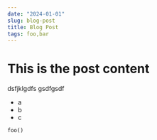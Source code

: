 ```yaml
---
date: "2024-01-01"
slug: blog-post
title: Blog Post
tags: foo,bar
---
```


# This is the post content

dsfjklgdfs
gsdfgsdf


- a
- b
- c

```python
foo()
```

